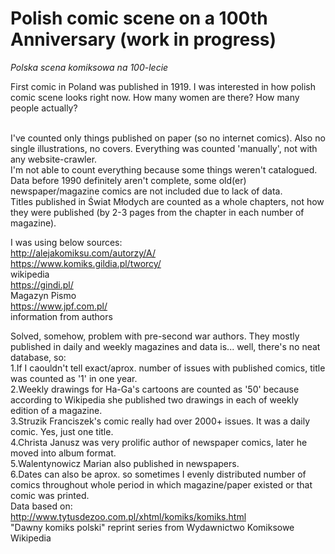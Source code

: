 # Polish comic scene on a 100th Anniversary (work in progress)
*Polska scena komiksowa na 100-lecie*


First comic in Poland was published in 1919. I was interested in how polish comic scene looks right now. How many women are there? How many people actually? 

<br>I've counted only things published on paper (so no internet comics). Also no single illustrations, no covers. Everything was counted 'manually', not with any website-crawler.
<br>I'm not able to count everything because some things weren't catalogued. Data before 1990 definitely aren't complete, some old(er) newspaper/magazine comics are not included due to lack of data.
<br>Titles published in Świat Młodych are counted as a whole chapters, not how they were published (by 2-3 pages from the chapter in each number of magazine).

I was using below sources:
<br>http://alejakomiksu.com/autorzy/A/
<br>https://www.komiks.gildia.pl/tworcy/
<br>wikipedia
<br>https://gindi.pl/
<br>Magazyn Pismo
<br>https://www.jpf.com.pl/
<br>information from authors

Solved, somehow, problem with pre-second war authors. They mostly published in daily and weekly magazines and data is... well, there's no neat database, so:
<br>1.If I caouldn't tell exact/aprox. number of issues with published comics, title was counted as '1' in one year.
<br>2.Weekly drawings for Ha-Ga's cartoons are counted as '50' because according to Wikipedia she published two drawings in each of weekly edition of a magazine.
<br>3.Struzik Franciszek's comic really had over 2000+ issues. It was a daily comic. Yes, just one title.
<br>4.Christa Janusz was very prolific author of newspaper comics, later he moved into album format.
<br>5.Walentynowicz Marian also published in newspapers.
<br>6.Dates can also be aprox. so sometimes I evenly distributed number of comics throughout whole period in which magazine/paper existed or that comic was printed.
<br>Data based on:
<br>http://www.tytusdezoo.com.pl/xhtml/komiks/komiks.html
<br>"Dawny komiks polski" reprint series from Wydawnictwo Komiksowe
<br>Wikipedia
